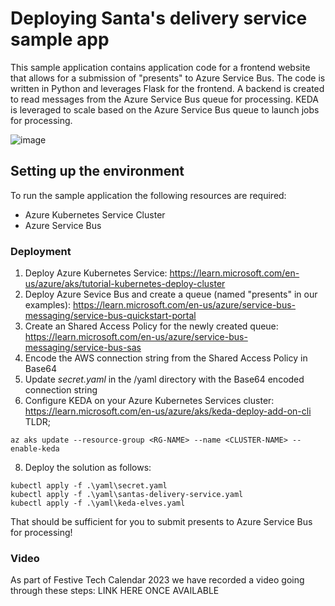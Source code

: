 # Deploying Santa's delivery service sample app
This sample application contains application code for a frontend website that allows for a submission of "presents" to Azure Service Bus. The code is written in Python and leverages Flask for the frontend. A backend is created to read messages from the Azure Service Bus queue for processing. KEDA is leveraged to scale based on the Azure Service Bus queue to launch jobs for processing. 

![image](https://github.com/CloudNativeWeekly/santas-delivery-service/assets/25249425/251b58b3-e1be-4e9c-b6af-94bc3d4e2237)


## Setting up the environment
To run the sample application the following resources are required:

- Azure Kubernetes Service Cluster
- Azure Service Bus

### Deployment
1. Deploy Azure Kubernetes Service: https://learn.microsoft.com/en-us/azure/aks/tutorial-kubernetes-deploy-cluster
2. Deploy Azure Sevice Bus and create a queue (named "presents" in our examples): https://learn.microsoft.com/en-us/azure/service-bus-messaging/service-bus-quickstart-portal 
3. Create an Shared Access Policy for the newly created queue: https://learn.microsoft.com/en-us/azure/service-bus-messaging/service-bus-sas
4. Encode the AWS connection string from the Shared Access Policy in Base64
5. Update _secret.yaml_ in the /yaml directory with the Base64 encoded connection string 
6. Configure KEDA on your Azure Kubernetes Services cluster: https://learn.microsoft.com/en-us/azure/aks/keda-deploy-add-on-cli
TLDR;
```AzureCLI
az aks update --resource-group <RG-NAME> --name <CLUSTER-NAME> --enable-keda
```
8. Deploy the solution as follows:
```AzureCLI
kubectl apply -f .\yaml\secret.yaml
kubectl apply -f .\yaml\santas-delivery-service.yaml
kubectl apply -f .\yaml\keda-elves.yaml
```

That should be sufficient for you to submit presents to Azure Service Bus for processing! 

### Video
As part of Festive Tech Calendar 2023 we have recorded a video going through these steps: LINK HERE ONCE AVAILABLE
